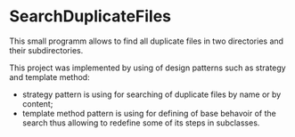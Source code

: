 # SearchDuplicateFiles
This small programm allows to find all duplicate files in two directories and their subdirectories.

This project was implemented by using of design patterns such as strategy and template method:
- strategy pattern is using for searching of duplicate files by name or by content;
- template method pattern is using for defining of base behavoir of the search thus allowing to redefine some of its steps in subclasses.
